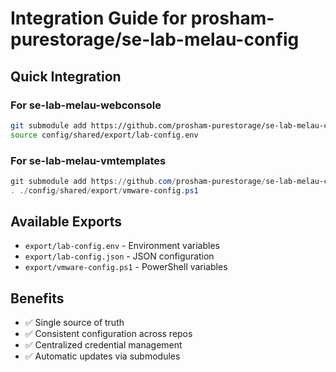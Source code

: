 # Integration Guide for prosham-purestorage/se-lab-melau-config

## Quick Integration

### For se-lab-melau-webconsole
```bash
git submodule add https://github.com/prosham-purestorage/se-lab-melau-config.git config/shared
source config/shared/export/lab-config.env
```

### For se-lab-melau-vmtemplates  
```powershell
git submodule add https://github.com/prosham-purestorage/se-lab-melau-config.git config/shared
. ./config/shared/export/vmware-config.ps1
```

## Available Exports
- `export/lab-config.env` - Environment variables
- `export/lab-config.json` - JSON configuration  
- `export/vmware-config.ps1` - PowerShell variables

## Benefits
- ✅ Single source of truth
- ✅ Consistent configuration across repos
- ✅ Centralized credential management
- ✅ Automatic updates via submodules
